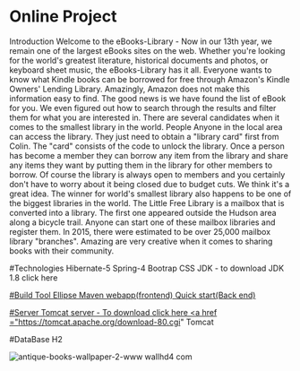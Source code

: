 # Online Project 
Introduction 
Welcome to the eBooks-Library - Now in our 13th year, we
	remain one of the largest eBooks sites on the web. Whether you're
	looking for the world's greatest literature, historical documents and
	photos, or keyboard sheet music, the eBooks-Library has it all.
	Everyone wants to know what Kindle books can be borrowed for free
	through Amazon's Kindle Owners' Lending Library. Amazingly, Amazon does
	not make this information easy to find. The good news is we have found
	the list of eBook for you. We even figured out how to search through
	the results and filter them for what you are interested in. There are
	several candidates when it comes to the smallest library in the world.
	People Anyone in the local area can access the library. They just need
	to obtain a "library card" first from Colin. The "card" consists of the
	code to unlock the library. Once a person has become a member they can
	borrow any item from the library and share any items they want by
	putting them in the library for other members to borrow. Of course the
	library is always open to members and you certainly don't have to worry
	about it being closed due to budget cuts. We think it's a great idea.
	The winner for world's smallest library also happens to be one of the
	biggest libraries in the world. The Little Free Library is a mailbox
	that is converted into a library. The first one appeared outside the
	Hudson area along a bicycle trail. Anyone can start one of these
	mailbox libraries and register them. In 2015, there were estimated to
	be over 25,000 mailbox library "branches". Amazing are very creative
	when it comes to sharing books with their community.
	

#Technologies 
 Hibernate-5
 Spring-4
 Bootrap
 CSS
 JDK - to download JDK 1.8 click here <a href = "http://www.oracle.com/technetwork/pt/java/javase/downloads/jdk8-downloads-2133151.html">
 
 #Build Tool 
 Ellipse 
 Maven webapp(frontend)
 Quick start(Back end)
 
 #Server
 Tomcat server - To download click here <a href ="https://tomcat.apache.org/download-80.cgi"
 Tomcat 
 
 #DataBase
 H2

![antique-books-wallpaper-2-www wallhd4 com](https://cloud.githubusercontent.com/assets/23026244/21764032/01892b36-d687-11e6-91dd-8ac03c3e4648.jpeg)
 
 

